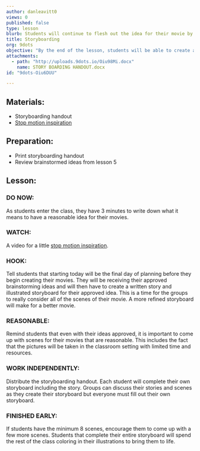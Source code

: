 ```yaml
---
author: danleavitt0
views: 0
published: false
type: lesson
blurb: Students will continue to flesh out the idea for their movie by creating a written story and illustrated story board.
title: Storyboarding
org: 9dots
objective: "By the end of the lesson, students will be able to create a storyboard that has a written story, at least 8 illustrated scenes, and words and sounds described for each scene."
attachments: 
  - path: "http://uploads.9dots.io/Oiu98Mi.docx"
    name: STORY BOARDING HANDOUT.docx
id: "9dots-Oiu6DUU"

---
```


## Materials:

- Storyboarding handout
- [Stop motion inspiration](https://www.youtube.com/watch?v=qBjLW5_dGAM)

## Preparation:

- Print storyboarding handout
- Review brainstormed ideas from lesson 5

## Lesson:

### DO NOW:
As students enter the class, they have 3 minutes to write down what it means to have a reasonable idea for their movies.

### WATCH:
A video for a little [stop motion inspiration](https://www.youtube.com/watch?v=qBjLW5_dGAM).

### HOOK:
Tell students that starting today will be the final day of planning before they begin creating their movies. They will be receiving their approved brainstorming ideas and will then have to create a written story and illustrated storyboard for their approved idea. This is a time for the groups to really consider all of the scenes of their movie. A more refined storyboard will make for a better movie.

### REASONABLE:
Remind students that even with their ideas approved, it is important to come up with scenes for their movies that are reasonable. This includes the fact that the pictures will be taken in the classroom setting with limited time and resources.

### WORK INDEPENDENTLY:
Distribute the storyboarding handout. Each student will complete their own storyboard including the story. Groups can discuss their stories and scenes as they create their storyboard but everyone must fill out their own storyboard.

### FINISHED EARLY:
If students have the minimum 8 scenes, encourage them to come up with a few more scenes. Students that complete their entire storyboard will spend the rest of the class coloring in their illustrations to bring them to life.
